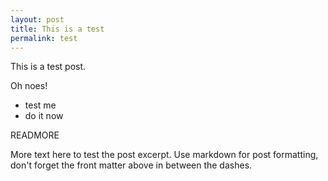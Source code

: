 ```yaml
---
layout: post
title: This is a test
permalink: test
---
```


This is a test post.

Oh noes!

* test me
* do it now

READMORE

More text here to test the post excerpt. Use markdown for post formatting, don't forget the front matter above in between the dashes.
